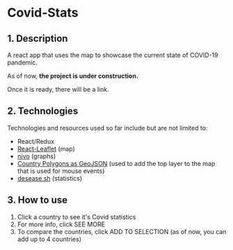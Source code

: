 # Covid-Stats

## 1. Description

A react app that uses the map to showcase the current state of COVID-19 pandemic.

As of now, __the project is under construction.__

Once it is ready, there will be a link.

## 2. Technologies

Technologies and resources used so far include but are not limited to:
* React/Redux
* [React-Leaflet](https://react-leaflet.js.org/) (map)
* [nivo](https://nivo.rocks/) (graphs)
* [Country Polygons as GeoJSON](https://datahub.io/core/geo-countries#resource-countries) (used to add the top layer to 
  the 
  map that is used for mouse events)
* [desease.sh](https://corona.lmao.ninja/) (statistics)

## 3. How to use

1. Click a country to see it's Covid statistics
1. For more info, click SEE MORE
1. To compare the countries, click ADD TO SELECTION (as of now, you can add up to 4 countries)
